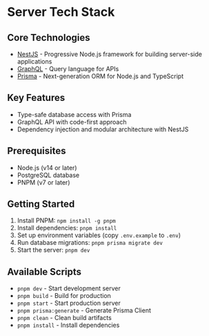 # Server Tech Stack

## Core Technologies

- [NestJS](https://nestjs.com/) - Progressive Node.js framework for building server-side applications
- [GraphQL](https://graphql.org/) - Query language for APIs
- [Prisma](https://www.prisma.io/) - Next-generation ORM for Node.js and TypeScript

## Key Features

- Type-safe database access with Prisma
- GraphQL API with code-first approach
- Dependency injection and modular architecture with NestJS

## Prerequisites

- Node.js (v14 or later)
- PostgreSQL database
- PNPM (v7 or later)

## Getting Started

1. Install PNPM: `npm install -g pnpm`
2. Install dependencies: `pnpm install`
3. Set up environment variables (copy `.env.example` to `.env`)
4. Run database migrations: `pnpm prisma migrate dev`
5. Start the server: `pnpm dev`

## Available Scripts

- `pnpm dev` - Start development server
- `pnpm build` - Build for production
- `pnpm start` - Start production server
- `pnpm prisma:generate` - Generate Prisma Client
- `pnpm clean` - Clean build artifacts
- `pnpm install` - Install dependencies
